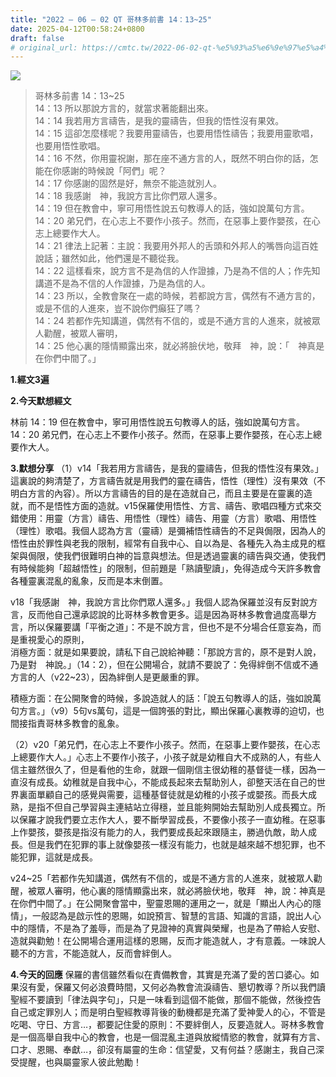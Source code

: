 ```yaml
---
title: "2022 – 06 – 02 QT 哥林多前書 14：13~25"
date: 2025-04-12T00:58:24+0800
draft: false
# original_url: https://cmtc.tw/2022-06-02-qt-%e5%93%a5%e6%9e%97%e5%a4%9a%e5%89%8d%e6%9b%b8-14%ef%bc%9a1325
---
```


![](/images/qt.jpg)
> 哥林多前書 14：13\~25  
> 14：13 所以那說方言的，就當求著能翻出來。  
> 14：14 我若用方言禱告，是我的靈禱告，但我的悟性沒有果效。  
> 14：15 這卻怎麼樣呢？我要用靈禱告，也要用悟性禱告；我要用靈歌唱，也要用悟性歌唱。  
> 14：16 不然，你用靈祝謝，那在座不通方言的人，既然不明白你的話，怎能在你感謝的時候說「阿們」呢？  
> 14：17 你感謝的固然是好，無奈不能造就別人。  
> 14：18 我感謝　神，我說方言比你們眾人還多。  
> 14：19 但在教會中，寧可用悟性說五句教導人的話，強如說萬句方言。  
> 14：20 弟兄們，在心志上不要作小孩子。然而，在惡事上要作嬰孩，在心志上總要作大人。  
> 14：21 律法上記著：主說：我要用外邦人的舌頭和外邦人的嘴唇向這百姓說話；雖然如此，他們還是不聽從我。  
> 14：22 這樣看來，說方言不是為信的人作證據，乃是為不信的人；作先知講道不是為不信的人作證據，乃是為信的人。  
> 14：23 所以，全教會聚在一處的時候，若都說方言，偶然有不通方言的，或是不信的人進來，豈不說你們癲狂了嗎？  
> 14：24 若都作先知講道，偶然有不信的，或是不通方言的人進來，就被眾人勸醒，被眾人審明，  
> 14：25 他心裏的隱情顯露出來，就必將臉伏地，敬拜　神，說：「　神真是在你們中間了。」

**1.經文3遍**

**2.今天默想經文**
  
林前 14：19 但在教會中，寧可用悟性說五句教導人的話，強如說萬句方言。  
14：20 弟兄們，在心志上不要作小孩子。然而，在惡事上要作嬰孩，在心志上總要作大人。

**3.默想分享**
（1）v14「我若用方言禱告，是我的靈禱告，但我的悟性沒有果效。」這裏說的夠清楚了，方言禱告就是用我們的靈在禱告，悟性（理性）沒有果效（不明白方言的內容）。所以方言禱告的目的是在造就自己，而且主要是在靈裏的造就，而不是悟性方面的造就。v15保羅使用悟性、方言、禱告、歌唱四種方式來交錯使用：用靈（方言）禱告、用悟性（理性）禱告、用靈（方言）歌唱、用悟性（理性）歌唱。我個人認為方言（靈禱）是彌補悟性禱告的不足與侷限，因為人的悟性由於罪性與老我的限制，經常有自我中心、自以為是、各種先入為主成見的框架與侷限，使我們很難明白神的旨意與想法。但是透過靈裏的禱告與交通，使我們有時候能夠「超越悟性」的限制，但前題是「熟讀聖讀」，免得造成今天許多教會各種靈裏混亂的亂象，反而是本末倒置。

v18「我感謝　神，我說方言比你們眾人還多。」我個人認為保羅並沒有反對說方言，反而他自己還承認說的比哥林多教會更多。這是因為哥林多教會過度高舉方言，所以保羅要講「平衡之道」：不是不說方言，但也不是不分場合任意妄為，而是重視愛心的原則，  
消極方面：就是如果要說，請私下自己說給神聽：「那說方言的，原不是對人說，乃是對　神說。」（14：2），但在公開場合，就請不要說了：免得絆倒不信或不通方言的人（v22\~23），因為絆倒人是更嚴重的罪。

積極方面：在公開聚會的時候，多說造就人的話：「說五句教導人的話，強如說萬句方言。」（v9）5句vs萬句，這是一個誇張的對比，顯出保羅心裏教導的迫切，也間接指責哥林多教會的亂象。

（2）v20「弟兄們，在心志上不要作小孩子。然而，在惡事上要作嬰孩，在心志上總要作大人。」心志上不要作小孩子，小孩子就是幼稚自大不成熟的人，有些人信主雖然很久了，但是看他的生命，就跟一個剛信主很幼稚的基督徒一樣，因為一直沒有成長。幼稚就是自我中心，不能成長起來去幫助別人，卻整天活在自己的世界裏面單顧自己的感覺與需要，這種基督徒就是幼稚的小孩子或嬰孩。而長大成熟，是指不但自己學習與主連結站立得穩，並且能夠開始去幫助別人成長獨立。所以保羅才說我們要立志作大人，要不斷學習成長，不要像小孩子一直幼稚。在惡事上作嬰孩，嬰孩是指沒有能力的人，我們要成長起來跟隨主，勝過仇敵，助人成長。但是我們在犯罪的事上就像嬰孩一樣沒有能力，也就是越來越不想犯罪，也不能犯罪，這就是成長。

v24\~25「若都作先知講道，偶然有不信的，或是不通方言的人進來，就被眾人勸醒，被眾人審明，他心裏的隱情顯露出來，就必將臉伏地，敬拜　神，說：神真是在你們中間了。」在公開聚會當中，聖靈恩賜的運用之一，就是「顯出人內心的隱情」，一般認為是啟示性的恩賜，如說預言、智慧的言語、知識的言語，說出人心中的隱情，不是為了羞辱，而是為了見證神的真實與榮耀，也是為了帶給人安慰、造就與勸勉！在公開場合運用這樣的恩賜，反而才能造就人，才有意義。一味說人聽不的方言，不能造就人，反而會絆倒人。

**4.今天的回應**
保羅的書信雖然看似在責備教會，其實是充滿了愛的苦口婆心。如果沒有愛，保羅又何必浪費時間，又何必為教會流淚禱告、懇切教導？所以我們讀聖經不要讀到「律法與字句」，只是一味看到這個不能做，那個不能做，然後控告自己或定罪別人；而是明白聖經教導背後的動機都是充滿了愛神愛人的心，不管是吃喝、守日、方言…，都要記住愛的原則：不要絆倒人，反要造就人。哥林多教會是一個高舉自我中心的教會，也是一個混亂主道與放縱情慾的教會，就算有方言、口才、恩賜、奉獻…，卻沒有屬靈的生命：信望愛，又有何益？感謝主，我自己深受提醒，也與屬靈家人彼此勉勵！
